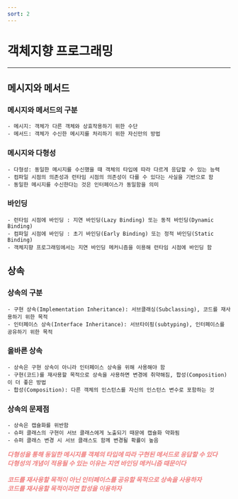 ```yaml
---
sort: 2
---
```


# 객체지향 프로그래밍

---

## 메시지와 메서드

### 메시지와 메서드의 구분

    - 메시지: 객체가 다른 객체와 상효작용하기 위한 수단
    - 메서드: 객체가 수신한 메시지를 처리하기 위한 자신만의 방법

### 메시지와 다형성

    - 다형성: 동일한 메시지를 수신했을 때 객체의 타입에 따라 다르게 응답할 수 있는 능력
    - 컴파일 시점의 의존성과 런타임 시점의 의존성이 다를 수 있다는 사실을 기반으로 함
    - 동일한 메시지를 수신한다는 것은 인터페이스가 동일함을 의미
    
### 바인딩

    - 런타임 시점에 바인딩 : 지연 바인딩(Lazy Binding) 또는 동적 바인딩(Dynamic Binding)  
    - 컴파일 시점에 바인딩 : 초기 바인딩(Early Binding) 또는 정적 바인딩(Static Binding)
    - 객체지향 프로그래밍에서는 지연 바인딩 메커니즘을 이용해 런타임 시점에 바인딩 함

## 상속

### 상속의 구분

    - 구현 상속(Implementation Inheritance): 서브클래싱(Subclassing), 코드를 재사용하기 위한 목적
    - 인터페이스 상속(Interface Inheritance): 서브타이핑(subtyping), 인터페이스를 공유하기 위한 목적

### 올바른 상속

    - 상속은 구현 상속이 아니라 인터페이스 상속을 위해 사용해야 함
    - 구현(코드)를 재사용할 목적으로 상속을 사용하면 변경에 취약해짐, 합성(Composition)이 더 좋은 방법
    - 합성(Composition): 다른 객체의 인스턴스를 자신의 인스턴스 변수로 포함하는 것

### 상속의 문제점

    - 상속은 캡슐화를 위반함
    - 슈퍼 클래스의 구현이 서브 클래스에게 노출되기 때문에 캡슐화 약화됨
    - 슈퍼 클래스 변경 시 서브 클래스도 함께 변경될 확률이 높음


***<span style="color:#f08080">
다형성을 통해 동일한 메시지를 객체의 타입에 따라 구현된 메서드로 응답할 수 있다  
다형성의 개념이 적용될 수 있는 이유는 지연 바인딩 메커니즘 때문이다  
<br>
코드를 재사용할 목적이 아닌 인터페이스를 공유할 목적으로 상속을 사용하자  
코드를 재사용할 목적이라면 합성을 이용하자
</span>***